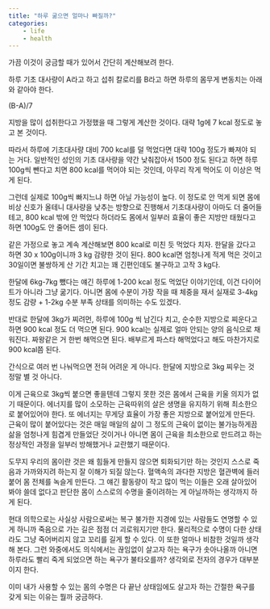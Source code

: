 ```yaml
---
title: "하루 굶으면 얼마나 빠질까?"
categories: 
    - life
    - health
---
```


가끔 이것이 궁금할 때가 있어서 간단히 계산해보려 한다.

하루 기초 대사량이 A라고 하고 섭취 칼로리를 B라고 하면 하루의 몸무게 변동치는 아래와 같아야 한다.

(B-A)/7

지방을 많이 섭취한다고 가정했을 때 그렇게 계산한 것이다. 대략 1g에 7 kcal 정도로 놓고 본 것이다.

따라서 하루에 기초대사량 대비 700 kcal를 덜 먹었다면 대략 100g 정도가 빠져야 되는 거다. 일반적인 성인의 기초 대사량을 약간 낮춰잡아서 1500 정도 된다고 하면 하루 100g씩 뺀다고 치면 800 kcal를 먹어야 되는 것인데, 아무리 작게 먹어도 이 이상은 먹게 된다. 

그런데 실제로 100g씩 빠지느냐 하면 아닐 가능성이 높다. 이 정도로 안 먹게 되면 몸에 비상 신호가 올테니 대사량을 낮추는 방향으로 진행해서 기초대사량이 아마도 더 줄어들테고, 800 kcal 밖에 안 먹었다 하더라도 몸에서 일부러 효율이 좋은 지방만 태웠다고 하면 100g도 안 줄어든 셈이 된다.

같은 가정으로 놓고 계속 계산해보면 800 kcal로 미친 듯 먹었다 치자. 한달을 갔다고 하면 30 x 100g이니까 3 kg 감량한 것이 된다. 800 kcal면 엄청나게 적게 먹은 것이고 30일이면 불쌍하게 산 기간 치고는 꽤 긴편인데도 불구하고 고작 3 kg다. 

한달에 6kg-7kg 뺐다는 얘긴 하루에 1-200 kcal 정도 먹었단 이야기인데, 이건 다이어트가 아니라 그냥 굶기다. 아니면 몸에 수분이 가장 작을 때 체중을 재서 실재로 3-4kg 정도 감량 + 1-2kg 수분 부족 상태를 의미하는 수도 있겠다.

반대로 한달에 3kg가 찌려먼, 하루에 100g 씩 남긴다 치고, 순수한 지방으로 찌운다고 하면 900 kcal 정도 더 먹으면 된다. 900 kcal는 실제로 얼마 안되는 양의 음식으로 채워진다. 짜왕같은 거 한번 해먹으면 된다. 배부르게 파스타 해먹었다고 해도 마찬가지로 900 kcal쯤 된다. 

간식으로 여러 번 나눠먹으면 전혀 어려운 게 아니다. 한달에 지방으로 3kg 찌우는 것 정말 별 것 아니다.

이게 근육으로 3kg씩 붙으면 좋을텐데 그렇지 못한 것은 몸에서 근육을 키울 의지가 없기 때문이다. 에너지를 많이 소모하는 근육따위의 살은 생명을 유지하기 위해 최소한으로 붙어있어야 한다. 또 에너지는 무게당 효율이 가장 좋은 지방으로 붙어있게 만든다. 근육이 많이 붙어있다는 것은 매일 매일의 삶이 그 정도의 근육이 없이는 불가능하게끔 삶을 엄청나게 힘겹게 만들었단 것이거나 아니면 몸이 근육을 최소한으로 만드려고 하는 정상적인 과정을 일부러 방해했거나 교란했기 때문이다. 

도무지 우리의 몸이란 것은 왜 힘들게 만들지 않으면 퇴화되기만 하는 것인지 스스로 죽음과 가까와지려 하는지 잘 이해가 되질 않는다. 혈액속의 과다한 지방은 혈관벽에 들러붙어 몸 전체를 녹슬게 만든다. 그 얘긴 활동량이 작고 많이 먹는 이들은 오래 살아있어봐야 쓸데 없다고 판단한 몸이 스스로의 수명을 줄이려하는 게 아닐까하는 생각까지 하게 된다.

현대 의학으로는 사실상 사람으로써는 복구 불가한 지경에 있는 사람들도 연명할 수 있게 하니까 죽음으로 가는 길은 점점 더 괴로워지기만 한다. 물리적으로 수명이 다한 상태라도 그냥 죽어버리지 않고 꼬리를 길게 할 수 있다. 이 또한 얼마나 비참한 것일까 생각해 본다. 그런 와중에서도 의식에서는 끊임없이 살고자 하는 욕구가 솟아나올까 아니면 하루라도 빨리 죽게 되었으면 하는 욕구가 불타오를까? 생각외로 전자의 경우가 대부분이지 한다.

이미 내가 사용할 수 있는 몸의 수명은 다 끝난 상태임에도 살고자 하는 간절한 욕구를 갖게 되는 이유는 뭘까 궁금하다. 